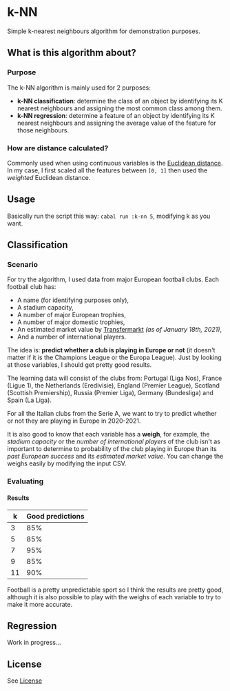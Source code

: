 # k-NN
Simple k-nearest neighbours algorithm for demonstration purposes.

## What is this algorithm about?
### Purpose
The k-NN algorithm is mainly used for 2 purposes:
- **k-NN classification**: determine the class of an object by identifying its K nearest neighbours and assigning the most common class among them.
- **k-NN regression**: determine a feature of an object by identifying its K nearest neighbours and assigning the average value of the feature for those neighbours.

### How are distance calculated?
Commonly used when using continuous variables is the [Euclidean distance](https://en.wikipedia.org/wiki/Euclidean_distance). In my case, I first scaled all the features between `[0, 1]` then used the *weighted* Euclidean distance.

## Usage
Basically run the script this way: `cabal run :k-nn 5`, modifying k as you want.

## Classification
### Scenario
For try the algorithm, I used data from major European football clubs. Each football club has:
- A name (for identifying purposes only),
- A stadium capacity,
- A number of major European trophies,
- A number of major domestic trophies,
- An estimated market value by [Transfermarkt](https://www.transfermarkt.pt) *(as of January 18th, 2021)*,
- And a number of international players.

The idea is: **predict whether a club is playing in Europe or not** (it doesn't matter if it is the Champions League or the Europa League). Just by looking at those variables, I should get pretty good results.

The learning data will consist of the clubs from: Portugal (Liga Nos), France (Ligue 1), the Netherlands (Eredivisie), England (Premier League), Scotland (Scottish Premiership), Russia (Premier Liga), Germany (Bundesliga) and Spain (La Liga).

For all the Italian clubs from the Serie A, we want to try to predict whether or not they are playing in Europe in 2020-2021.

It is also good to know that each variable has a **weigh**, for example, the *stadium capacity* or the *number of international players* of the club isn't as important to determine to probability of the club playing in Europe than its *past European success* and its *estimated market value*. You can change the weighs easily by modifying the input CSV.

### Evaluating
#### Results
| k  | Good predictions |
|----|------------------|
| 3  | 85%              |
| 5  | 85%              |
| 7  | 95%              |
| 9  | 85%              |
| 11 | 90%              |

Football is a pretty unpredictable sport so I think the results are pretty good, although it is also possible to play with the weighs of each variable to try to make it more accurate.

## Regression
Work in progress...

## License
See [License](LICENSE)